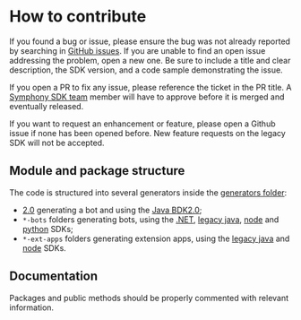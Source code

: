 # How to contribute

If you found a bug or issue, please ensure the bug was not already reported by searching in
[GitHub issues](https://github.com/SymphonyPlatformSolutions/generator-symphony/issues).
If you are unable to find an open issue addressing the problem, open a new one.
Be sure to include a title and clear description, the SDK version, and a code sample demonstrating the issue.

If you open a PR to fix any issue, please reference the ticket in the PR title.
A [Symphony SDK team](https://github.com/orgs/SymphonyPlatformSolutions/teams/symphony-sdk/members) member
will have to approve before it is merged and eventually released.

If you want to request an enhancement or feature, please open a Github issue if none has been opened before.
New feature requests on the legacy SDK will not be accepted.

## Module and package structure

The code is structured into several generators inside the [generators folder](generators):
* [2.0](generators/bdk/java) generating a bot and using the [Java BDK2.0](https://github.com/finos/symphony-bdk-java);
* `*-bots` folders generating bots, using the [.NET](https://github.com/SymphonyPlatformSolutions/symphony-api-client-dotnet),
[legacy java](https://github.com/SymphonyPlatformSolutions/symphony-api-client-java/tree/master/symphony-bdk-legacy/symphony-api-client-java),
[node](https://github.com/SymphonyPlatformSolutions/symphony-api-client-node) and
[python](https://github.com/SymphonyPlatformSolutions/symphony-api-client-python) SDKs;
* `*-ext-apps` folders generating extension apps, using the
[legacy java](https://github.com/SymphonyPlatformSolutions/symphony-api-client-java/tree/master/symphony-bdk-legacy/symphony-api-client-java)
and [node](https://github.com/SymphonyPlatformSolutions/symphony-api-client-node) SDKs.

## Documentation

Packages and public methods should be properly commented with relevant information.
